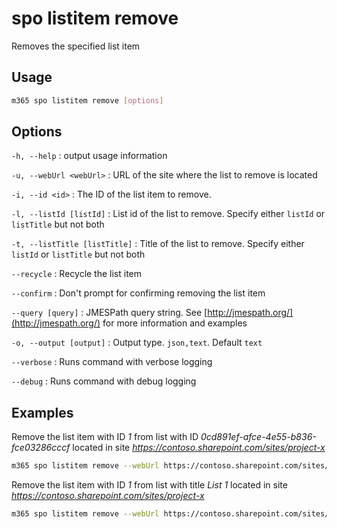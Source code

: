 # spo listitem remove

Removes the specified list item

## Usage

```sh
m365 spo listitem remove [options]
```

## Options

`-h, --help`
: output usage information

`-u, --webUrl <webUrl>`
: URL of the site where the list to remove is located

`-i, --id <id>`
: The ID of the list item to remove.

`-l, --listId [listId]`
: List id of the list to remove. Specify either `listId` or `listTitle` but not both

`-t, --listTitle [listTitle]`
: Title of the list to remove. Specify either `listId` or `listTitle` but not both

`--recycle`
: Recycle the list item

`--confirm`
: Don't prompt for confirming removing the list item

`--query [query]`
: JMESPath query string. See [http://jmespath.org/](http://jmespath.org/) for more information and examples

`-o, --output [output]`
: Output type. `json,text`. Default `text`

`--verbose`
: Runs command with verbose logging

`--debug`
: Runs command with debug logging

## Examples

Remove the list item with ID _1_ from list with ID  _0cd891ef-afce-4e55-b836-fce03286cccf_ located in site _https://contoso.sharepoint.com/sites/project-x_

```sh
m365 spo listitem remove --webUrl https://contoso.sharepoint.com/sites/project-x --listId 0cd891ef-afce-4e55-b836-fce03286cccf -id 1
```

Remove the list item with ID _1_ from list with title _List 1_ located in site _https://contoso.sharepoint.com/sites/project-x_

```sh
m365 spo listitem remove --webUrl https://contoso.sharepoint.com/sites/project-x --listTitle 'List 1' --id 1
```